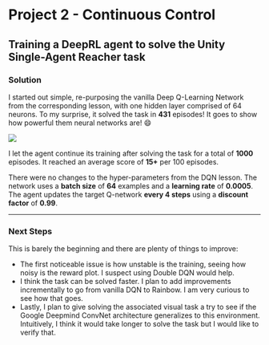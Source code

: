 # Project 2 - Continuous Control
## Training a DeepRL agent to solve the Unity Single-Agent Reacher task

### Solution
I started out simple, re-purposing the vanilla Deep Q-Learning Network from the corresponding lesson, with one hidden layer comprised of 64 neurons. To my surprise, it solved the task in **431** episodes! It goes to show how powerful them neural networks are! :smile:

![](scores.png)

I let the agent continue its training after solving the task for a total of **1000** episodes. It reached an average score of **15+** per 100 episodes.

There were no changes to the hyper-parameters from the DQN lesson. The network uses a **batch size** of **64** examples and a **learning rate** of **0.0005**. The agent updates the target Q-network **every 4 steps** using a **discount factor** of **0.99**.

---

### Next Steps
This is barely the beginning and there are plenty of things to improve:
+ The first noticeable issue is how unstable is the training, seeing how noisy is the reward plot. I suspect using Double DQN would help.
+ I think the task can be solved faster. I plan to add improvements incrementally to go from vanilla DQN to Rainbow. I am very curious to see how that goes.
+ Lastly, I plan to give solving the associated visual task a try to see if the Google Deepmind ConvNet architecture generalizes to this environment. Intuitively, I think it would take longer to solve the task but I would like to verify that.

